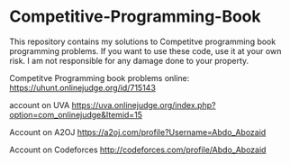 # Competitive-Programming-Book

This repository contains my solutions to Competitve programming book programming problems. If you want to use these code, use it at your own risk. I am not responsible for any damage done to your property.

Competitve Programming book problems online: 
           https://uhunt.onlinejudge.org/id/715143

account on UVA
          https://uva.onlinejudge.org/index.php?option=com_onlinejudge&Itemid=15
 
Account on A2OJ
          https://a2oj.com/profile?Username=Abdo_Abozaid

Account on Codeforces
          http://codeforces.com/profile/Abdo_Abozaid


